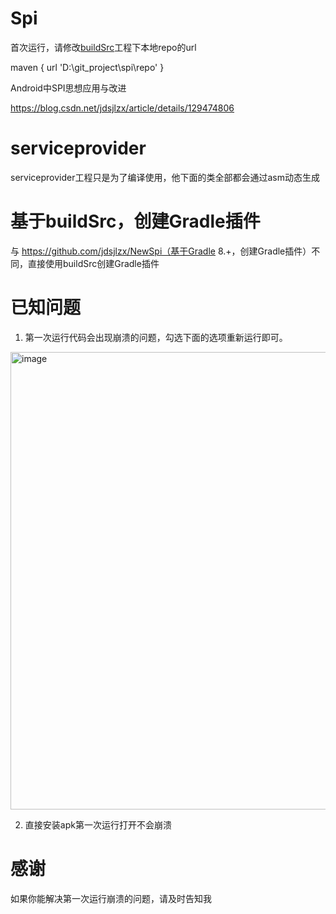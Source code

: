 # Spi
首次运行，请修改[buildSrc](buildSrc)工程下本地repo的url

maven {
    url 'D:\\git_project\\spi\\repo'
}

Android中SPI思想应用与改进

https://blog.csdn.net/jdsjlzx/article/details/129474806


# serviceprovider

serviceprovider工程只是为了编译使用，他下面的类全部都会通过asm动态生成


# 基于buildSrc，创建Gradle插件

与 https://github.com/jdsjlzx/NewSpi（基于Gradle 8.+，创建Gradle插件）不同，直接使用buildSrc创建Gradle插件

# 已知问题
1. 第一次运行代码会出现崩溃的问题，勾选下面的选项重新运行即可。
<img width="732" alt="image" src="https://github.com/jdsjlzx/NewSpi/assets/1652076/f66facb3-1a79-47d0-9a2c-47bae8715ea0">

2. 直接安装apk第一次运行打开不会崩溃

# 感谢

如果你能解决第一次运行崩溃的问题，请及时告知我

